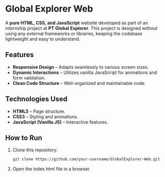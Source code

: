 # Global Explorer Web

A **pure HTML, CSS, and JavaScript** website developed as part of an internship project at **PT Global Explorer**. This project is designed without using any external frameworks or libraries, keeping the codebase lightweight and easy to understand.

## Features
- **Responsive Design** – Adapts seamlessly to various screen sizes.
- **Dynamic Interactions** – Utilizes vanilla JavaScript for animations and form validation.
- **Clean Code Structure** – Well-organized and maintainable code.

## Technologies Used
- **HTML5** – Page structure.
- **CSS3** – Styling and animations.
- **JavaScript (Vanilla JS)** – Interactive features.

## How to Run
1. Clone this repository:
   ```sh
   git clone https://github.com/your-username/GlobalExplorer-Web.git
2. Open the index.html file in a browser.
